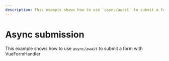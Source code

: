 ```yaml
---
description: This example shows how to use `async/await` to submit a form with VueFormHandler
---
```


# Async submission

This example shows how to use `async/await` to submit a form with VueFormHandler

<CodeExample example="async-submission"></CodeExample>
